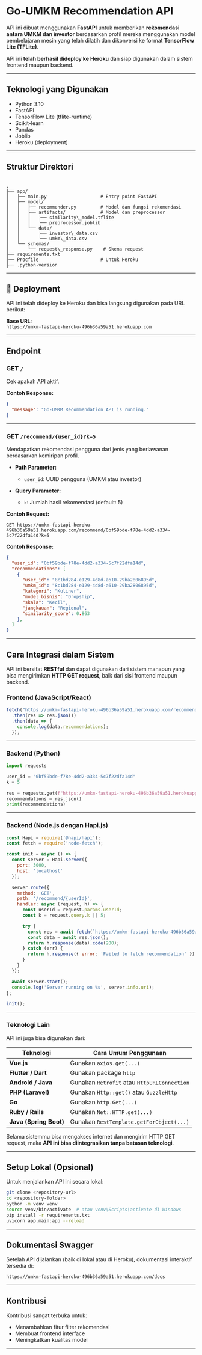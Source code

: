 # Go-UMKM Recommendation API

API ini dibuat menggunakan **FastAPI** untuk memberikan **rekomendasi antara UMKM dan investor** berdasarkan profil mereka menggunakan model pembelajaran mesin yang telah dilatih dan dikonversi ke format **TensorFlow Lite (TFLite)**.

API ini **telah berhasil dideploy ke Heroku** dan siap digunakan dalam sistem frontend maupun backend.

---

## Teknologi yang Digunakan

- Python 3.10
- FastAPI
- TensorFlow Lite (tflite-runtime)
- Scikit-learn
- Pandas
- Joblib
- Heroku (deployment)

---

## Struktur Direktori

```

.
├── app/
│   ├── main.py                    # Entry point FastAPI
│   ├── model/
│   │   ├── recommender.py         # Model dan fungsi rekomendasi
│   │   ├── artifacts/             # Model dan preprocessor
│   │   │   ├── similarity\_model.tflite
│   │   │   └── preprocessor.joblib
│   │   └── data/
│   │       ├── investor\_data.csv
│   │       └── umkm\_data.csv
│   └── schemas/
│       └── request\_response.py    # Skema request
├── requirements.txt
├── Procfile                       # Untuk Heroku
├── .python-version

````

---

## 🚀 Deployment

API ini telah dideploy ke Heroku dan bisa langsung digunakan pada URL berikut:

**Base URL**:  
`https://umkm-fastapi-heroku-496b36a59a51.herokuapp.com`

---

## Endpoint

### GET `/`

Cek apakah API aktif.

**Contoh Response:**
```json
{
  "message": "Go-UMKM Recommendation API is running."
}
````

---

### GET `/recommend/{user_id}?k=5`

Mendapatkan rekomendasi pengguna dari jenis yang berlawanan berdasarkan kemiripan profil.

* **Path Parameter:**

  * `user_id`: UUID pengguna (UMKM atau investor)
* **Query Parameter:**

  * `k`: Jumlah hasil rekomendasi (default: 5)

**Contoh Request:**

```
GET https://umkm-fastapi-heroku-496b36a59a51.herokuapp.com/recommend/0bf59bde-f78e-4dd2-a334-5c7f22dfa14d?k=5
```

**Contoh Response:**

```json
{
  "user_id": "0bf59bde-f78e-4dd2-a334-5c7f22dfa14d",
  "recommendations": [
    {
      "user_id": "8c1bd284-e129-4d8d-a610-29ba2806895d",
      "umkm_id": "8c1bd284-e129-4d8d-a610-29ba2806895d",
      "kategori": "Kuliner",
      "model_bisnis": "Dropship",
      "skala": "Kecil",
      "jangkauan": "Regional",
      "similarity_score": 0.863
    },
  ]
}
```

---


## Cara Integrasi dalam Sistem

API ini bersifat **RESTful** dan dapat digunakan dari sistem manapun yang bisa mengirimkan **HTTP GET request**, baik dari sisi frontend maupun backend.

### Frontend (JavaScript/React)

```javascript
fetch("https://umkm-fastapi-heroku-496b36a59a51.herokuapp.com/recommend/USER_ID?k=5")
  .then(res => res.json())
  .then(data => {
    console.log(data.recommendations);
  });
```

---

### Backend (Python)

```python
import requests

user_id = "0bf59bde-f78e-4dd2-a334-5c7f22dfa14d"
k = 5

res = requests.get(f"https://umkm-fastapi-heroku-496b36a59a51.herokuapp.com/recommend/{user_id}?k={k}")
recommendations = res.json()
print(recommendations)
```

---

### Backend (Node.js dengan Hapi.js)

```javascript
const Hapi = require('@hapi/hapi');
const fetch = require('node-fetch');

const init = async () => {
  const server = Hapi.server({
    port: 3000,
    host: 'localhost'
  });

  server.route({
    method: 'GET',
    path: '/recommend/{userId}',
    handler: async (request, h) => {
      const userId = request.params.userId;
      const k = request.query.k || 5;

      try {
        const res = await fetch(`https://umkm-fastapi-heroku-496b36a59a51.herokuapp.com/recommend/${userId}?k=${k}`);
        const data = await res.json();
        return h.response(data).code(200);
      } catch (err) {
        return h.response({ error: 'Failed to fetch recommendation' }).code(500);
      }
    }
  });

  await server.start();
  console.log('Server running on %s', server.info.uri);
};

init();
```

---

### Teknologi Lain

API ini juga bisa digunakan dari:

| Teknologi              | Cara Umum Penggunaan                        |
| ---------------------- | ------------------------------------------- |
| **Vue.js**             | Gunakan `axios.get(...)`                    |
| **Flutter / Dart**     | Gunakan package `http`                      |
| **Android / Java**     | Gunakan `Retrofit` atau `HttpURLConnection` |
| **PHP (Laravel)**      | Gunakan `Http::get()` atau `GuzzleHttp`     |
| **Go**                 | Gunakan `http.Get(...)`                     |
| **Ruby / Rails**       | Gunakan `Net::HTTP.get(...)`                |
| **Java (Spring Boot)** | Gunakan `RestTemplate.getForObject(...)`    |

Selama sistemmu bisa mengakses internet dan mengirim HTTP GET request, maka **API ini bisa diintegrasikan tanpa batasan teknologi**.

---


## Setup Lokal (Opsional)

Untuk menjalankan API ini secara lokal:

```bash
git clone <repository-url>
cd <repository-folder>
python -m venv venv
source venv/bin/activate  # atau venv\Scripts\activate di Windows
pip install -r requirements.txt
uvicorn app.main:app --reload
```

---

## Dokumentasi Swagger

Setelah API dijalankan (baik di lokal atau di Heroku), dokumentasi interaktif tersedia di:

```
https://umkm-fastapi-heroku-496b36a59a51.herokuapp.com/docs
```

---

## Kontribusi

Kontribusi sangat terbuka untuk:

* Menambahkan fitur filter rekomendasi
* Membuat frontend interface
* Meningkatkan kualitas model

---



